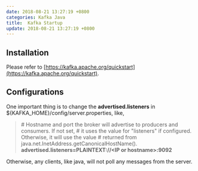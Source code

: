 ```yaml
---
date: 2018-08-21 13:27:19 +0800
categories: Kafka Java
title:  Kafka Startup
update: 2018-08-21 13:27:19 +0800
---
```


## Installation

Please refer to [https://kafka.apache.org/quickstart](https://kafka.apache.org/quickstart).

## Configurations

One important thing is to change the **advertised.listeners** in ${KAFKA_HOME}/config/server.properties, like,

> \# Hostname and port the broker will advertise to producers and consumers. If not set,
> \# it uses the value for "listeners" if configured.  Otherwise, it will use the value
> \# returned from java.net.InetAddress.getCanonicalHostName().
> **advertised.listeners=PLAINTEXT://\<IP or hostname\>:9092**


Otherwise, any clients, like java, will not poll any messages from the server.
